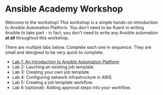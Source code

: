 # Ansible Academy Workshop

Welcome to the workshop! This workshop is a simple hands-on introduction to Ansible Automation Platform. You don't need to be fluent in writing Ansible to
take part - in fact, you don't need to write any Ansible automation **at all** throughout this workshop.

There are multiple labs below. Complete each one in sequence. They are small and designed to be very quick to complete.

* [Lab 1: An introduction to Ansible Automation Platform](/student_guide/Lab_1_Introduction.md)
* Lab 2: Lauching an existing job template.
* Lab 3: Creating your own job template.
* Lab 4: Configuring network infrastructure in AWS.
* Lab 5: Creating a job template workflow.
* Lab 6 (optional): Adding approval steps into your workflow.
